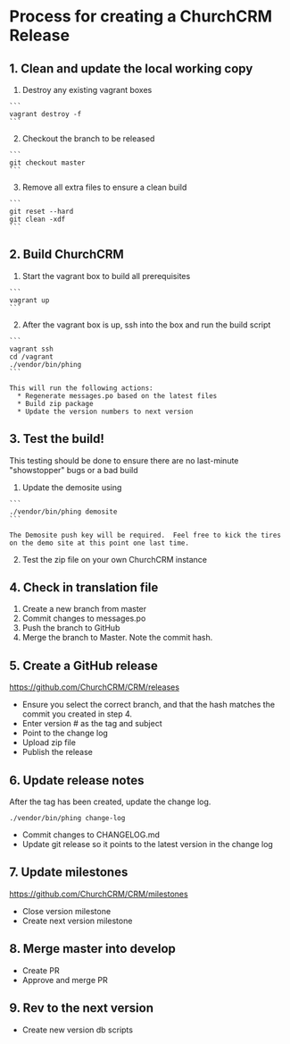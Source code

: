 # Process for creating a ChurchCRM Release

## 1. Clean and update the local working copy

  1.  Destroy any existing vagrant boxes

    ```
    vagrant destroy -f
    ```

  2.  Checkout the branch to be released

    ```
    git checkout master
    ```

  3.  Remove all extra files to ensure a clean build

    ```
    git reset --hard
    git clean -xdf
    ```

## 2. Build ChurchCRM

  1. Start the vagrant box to build all prerequisites

    ```
    vagrant up
    ```

  2. After the vagrant box is up, ssh into the box and run the build script

    ```
    vagrant ssh
    cd /vagrant
    ./vendor/bin/phing
    ```

    This will run the following actions:
      * Regenerate messages.po based on the latest files
      * Build zip package
      * Update the version numbers to next version

## 3. Test the build!
   
  This testing should be done to ensure there are no last-minute "showstopper" bugs or a bad build
    
  1. Update the demosite using 

    ```
    ./vendor/bin/phing demosite
    ```
    
    The Demosite push key will be required.  Feel free to kick the tires on the demo site at this point one last time.

  2. Test the zip file on your own ChurchCRM instance


## 4. Check in translation file 

  1. Create a new branch from master
  2. Commit changes to messages.po 
  3. Push the branch to GitHub
  4. Merge the branch to Master.  Note the commit hash.

## 5.  Create a GitHub release   

https://github.com/ChurchCRM/CRM/releases

 * Ensure you select the correct branch, and that the hash matches the commit you created in step 4.
 * Enter version # as the tag and subject 
 * Point to the change log 
 * Upload zip file
 * Publish the release 

## 6. Update release notes 

  After the tag has been created, update the change log.

  ```
  ./vendor/bin/phing change-log
  ```

  * Commit changes to CHANGELOG.md
  * Update git release so it points to the latest version in the change log

## 7. Update milestones

  https://github.com/ChurchCRM/CRM/milestones

  * Close version milestone 
  * Create next version milestone 
 
## 8. Merge master into develop 

  * Create PR
  * Approve and merge PR
   
## 9. Rev to the next version 

  * Create new version  db scripts 
 
 
  

